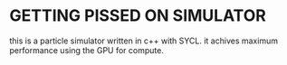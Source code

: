 # GETTING PISSED ON SIMULATOR

this is a particle simulator written in c++ with SYCL.
it achives maximum performance using the GPU for compute.

